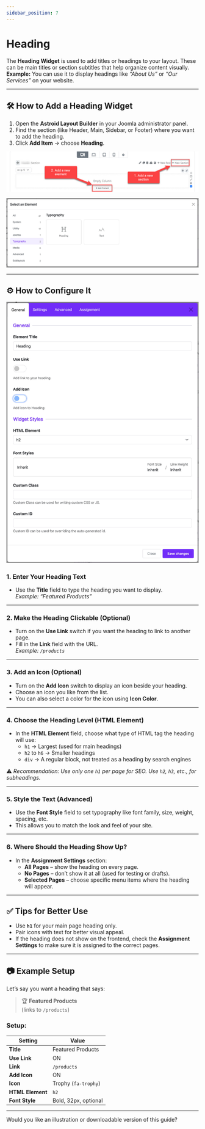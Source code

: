 ```yaml
---
sidebar_position: 7
---
```


# Heading

The **Heading Widget** is used to add titles or headings to your layout. These can be main titles or section subtitles that help organize content visually.  
**Example:** You can use it to display headings like _“About Us”_ or _“Our Services”_ on your website.

---

## 🛠 How to Add a Heading Widget

1. Open the **Astroid Layout Builder** in your Joomla administrator panel.
2. Find the section (like Header, Main, Sidebar, or Footer) where you want to add the heading.
3. Click **Add Item** → choose **Heading**.

![add-element.jpeg](../../static/img/widgets/add-element.jpeg)

![select-typography.jpg](../../static/img/widgets/select-typography.jpg)

---

## ⚙️ How to Configure It

![heading-widget.jpg](../../static/img/widgets/heading-widget.jpg)

### 1. **Enter Your Heading Text**

- Use the **Title** field to type the heading you want to display.  
  _Example: “Featured Products”_

---

### 2. **Make the Heading Clickable (Optional)**

- Turn on the **Use Link** switch if you want the heading to link to another page.
- Fill in the **Link** field with the URL.  
  _Example: `/products`_

---

### 3. **Add an Icon (Optional)**

- Turn on the **Add Icon** switch to display an icon beside your heading.
- Choose an icon you like from the list.
- You can also select a color for the icon using **Icon Color**.

---

### 4. **Choose the Heading Level (HTML Element)**

- In the **HTML Element** field, choose what type of HTML tag the heading will use:
    - `h1` → Largest (used for main headings)
    - `h2` to `h6` → Smaller headings
    - `div` → A regular block, not treated as a heading by search engines

⚠️ _Recommendation: Use only one `h1` per page for SEO. Use `h2`, `h3`, etc., for subheadings._

---

### 5. **Style the Text (Advanced)**

- Use the **Font Style** field to set typography like font family, size, weight, spacing, etc.
- This allows you to match the look and feel of your site.

---

### 6. **Where Should the Heading Show Up?**

- In the **Assignment Settings** section:
    - **All Pages** – show the heading on every page.
    - **No Pages** – don’t show it at all (used for testing or drafts).
    - **Selected Pages** – choose specific menu items where the heading will appear.

---

## ✅ Tips for Better Use

- Use **`h1`** for your main page heading only.
- Pair icons with text for better visual appeal.
- If the heading does not show on the frontend, check the **Assignment Settings** to make sure it is assigned to the correct pages.

---

## 📷 Example Setup

Let’s say you want a heading that says:

> 🏆 **Featured Products**  
> (links to `/products`)

### Setup:

| Setting              | Value                  |
|----------------------|------------------------|
| **Title**            | Featured Products      |
| **Use Link**         | ON                     |
| **Link**             | `/products`            |
| **Add Icon**         | ON                     |
| **Icon**             | Trophy (`fa-trophy`)   |
| **HTML Element**     | `h2`                   |
| **Font Style**       | Bold, 32px, optional   |

---

Would you like an illustration or downloadable version of this guide?